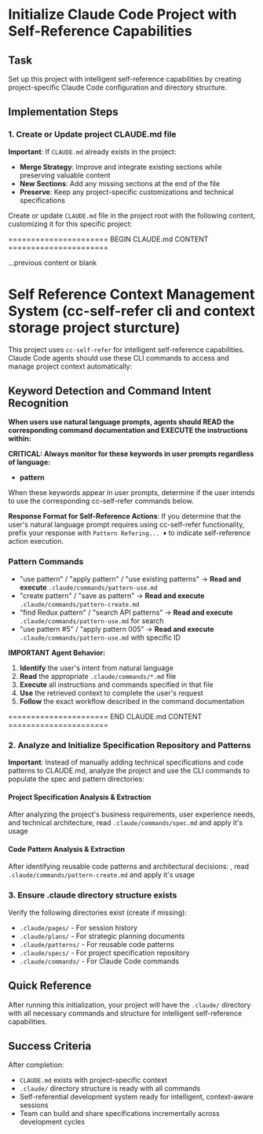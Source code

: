 # Initialize Claude Code Project with Self-Reference Capabilities

## Task

Set up this project with intelligent self-reference capabilities by creating project-specific Claude Code configuration and directory structure.

## Implementation Steps

### 1. Create or Update project CLAUDE.md file

**Important**: If `CLAUDE.md` already exists in the project:

- **Merge Strategy**: Improve and integrate existing sections while preserving valuable content
- **New Sections**: Add any missing sections at the end of the file
- **Preserve**: Keep any project-specific customizations and technical specifications

Create or update `CLAUDE.md` file in the project root with the following content, customizing it for this specific project:

====================== BEGIN CLAUDE.md CONTENT ======================

...previous content or blank

# Self Reference Context Management System (cc-self-refer cli and context storage project sturcture)

This project uses `cc-self-refer` for intelligent self-reference capabilities.
Claude Code agents should use these CLI commands to access and manage project context automatically:

## Keyword Detection and Command Intent Recognition

**When users use natural language prompts, agents should READ the corresponding command documentation and EXECUTE the instructions within:**

**CRITICAL: Always monitor for these keywords in user prompts regardless of language:**
- **pattern**

When these keywords appear in user prompts, determine if the user intends to use the corresponding cc-self-refer commands below.

**Response Format for Self-Reference Actions**: If you determine that the user's natural language prompt requires using cc-self-refer functionality, prefix your response with `Pattern Refering... ♦️` to indicate self-reference action execution.

### Pattern Commands
- "use pattern" / "apply pattern" / "use existing patterns" → **Read and execute** `.claude/commands/pattern-use.md`
- "create pattern" / "save as pattern" → **Read and execute** `.claude/commands/pattern-create.md`
- "find Redux pattern" / "search API patterns" → **Read and execute** `.claude/commands/pattern-use.md` for search
- "use pattern #5" / "apply pattern 005" → **Read and execute** `.claude/commands/pattern-use.md` with specific ID

**IMPORTANT Agent Behavior:**
1. **Identify** the user's intent from natural language
2. **Read** the appropriate `.claude/commands/*.md` file
3. **Execute** all instructions and commands specified in that file
4. **Use** the retrieved context to complete the user's request
5. **Follow** the exact workflow described in the command documentation

====================== END CLAUDE.md CONTENT ======================

### 2. Analyze and Initialize Specification Repository and Patterns

**Important**: Instead of manually adding technical specifications and code patterns to CLAUDE.md, analyze the project and use the CLI commands to populate the spec and pattern directories:

#### Project Specification Analysis & Extraction

After analyzing the project's business requirements, user experience needs, and technical architecture, read `.claude/commands/spec.md` and apply it's usage

#### Code Pattern Analysis & Extraction

After identifying reusable code patterns and architectural decisions: , read `.claude/commands/pattern-create.md` and apply it's usage

### 3. Ensure .claude directory structure exists

Verify the following directories exist (create if missing):

- `.claude/pages/` - For session history
- `.claude/plans/` - For strategic planning documents
- `.claude/patterns/` - For reusable code patterns
- `.claude/specs/` - For project specification repository
- `.claude/commands/` - For Claude Code commands

## Quick Reference

After running this initialization, your project will have the `.claude/` directory with all necessary commands and structure for intelligent self-reference capabilities.

## Success Criteria

After completion:

- `CLAUDE.md` exists with project-specific context
- `.claude/` directory structure is ready with all commands
- Self-referential development system ready for intelligent, context-aware sessions
- Team can build and share specifications incrementally across development cycles
